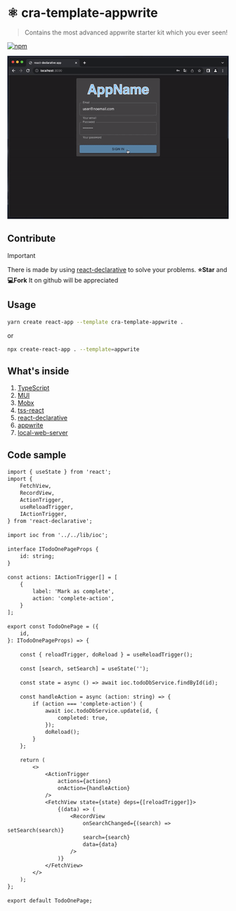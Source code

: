 # ⚛️ cra-template-appwrite

> Contains the most advanced appwrite starter kit which you ever seen!

[![npm](https://img.shields.io/npm/v/cra-template-appwrite.svg?style=flat-square)](https://npmjs.org/package/cra-template-appwrite)

![screenshot](./docs/screenshot.gif)

## Contribute

> [!IMPORTANT]
> There is made by using [react-declarative](https://github.com/react-declarative/react-declarative) to solve your problems. **⭐Star** and **💻Fork** It on github will be appreciated

## Usage

```bash
yarn create react-app --template cra-template-appwrite .
```

or

```bash
npx create-react-app . --template=appwrite
```

## What's inside

1. [TypeScript](https://www.typescriptlang.org/)
2. [MUI](https://mui.com/)
3. [Mobx](https://mobx.js.org/)
4. [tss-react](https://www.tss-react.dev/)
5. [react-declarative](https://www.npmjs.com/package/react-declarative)
6. [appwrite](https://www.npmjs.com/package/appwrite)
7. [local-web-server](https://www.npmjs.com/package/local-web-server)

## Code sample

```tsx
import { useState } from 'react';
import {
    FetchView,
    RecordView,
    ActionTrigger,
    useReloadTrigger,
    IActionTrigger,
} from 'react-declarative';

import ioc from '../../lib/ioc';

interface ITodoOnePageProps {
    id: string;
}

const actions: IActionTrigger[] = [
    {
        label: 'Mark as complete',
        action: 'complete-action',
    }
];

export const TodoOnePage = ({
    id,
}: ITodoOnePageProps) => {

    const { reloadTrigger, doReload } = useReloadTrigger();
    
    const [search, setSearch] = useState('');

    const state = async () => await ioc.todoDbService.findById(id);

    const handleAction = async (action: string) => {
        if (action === 'complete-action') {
            await ioc.todoDbService.update(id, {
                completed: true,
            });
            doReload();
        }
    };

    return (
        <>
            <ActionTrigger
                actions={actions}
                onAction={handleAction}
            />
            <FetchView state={state} deps={[reloadTrigger]}>
                {(data) => (
                    <RecordView
                        onSearchChanged={(search) => setSearch(search)}
                        search={search}
                        data={data}
                    />
                )}
            </FetchView>
        </>
    );
};

export default TodoOnePage;

```
